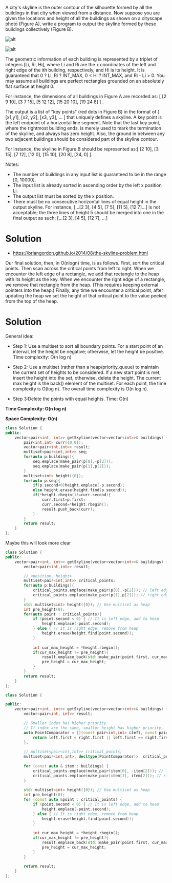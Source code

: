A city's skyline is the outer contour of the silhouette formed by all the buildings in that city when viewed from a distance. Now suppose you are given the locations and height of all the buildings as shown on a cityscape photo (Figure A), write a program to output the skyline formed by these buildings collectively (Figure B).

![alt](https://leetcode.com/static/images/problemset/skyline1.jpg) 

![alt](https://leetcode.com/static/images/problemset/skyline2.jpg)

The geometric information of each building is represented by a triplet of integers [Li, Ri, Hi], where Li and Ri are the x coordinates of the left and right edge of the ith building, respectively, and Hi is its height. It is guaranteed that 0 ? Li, Ri ? INT_MAX, 0 < Hi ? INT_MAX, and Ri - Li > 0. You may assume all buildings are perfect rectangles grounded on an absolutely flat surface at height 0.

For instance, the dimensions of all buildings in Figure A are recorded as: [ [2 9 10], [3 7 15], [5 12 12], [15 20 10], [19 24 8] ] .

The output is a list of "key points" (red dots in Figure B) in the format of [ [x1,y1], [x2, y2], [x3, y3], ... ] that uniquely defines a skyline. A key point is the left endpoint of a horizontal line segment. Note that the last key point, where the rightmost building ends, is merely used to mark the termination of the skyline, and always has zero height. Also, the ground in between any two adjacent buildings should be considered part of the skyline contour.

For instance, the skyline in Figure B should be represented as:[ [2 10], [3 15], [7 12], [12 0], [15 10], [20 8], [24, 0] ].

Notes:

* The number of buildings in any input list is guaranteed to be in the range [0, 10000].  
* The input list is already sorted in ascending order by the left x position Li.  
* The output list must be sorted by the x position.  
* There must be no consecutive horizontal lines of equal height in the output skyline. For instance, [...[2 3], [4 5], [7 5], [11 5], [12 7]...] is not acceptable; the three lines of height 5 should be merged into one in the final output as such: [...[2 3], [4 5], [12 7], ...]  
# Solution

* https://briangordon.github.io/2014/08/the-skyline-problem.html

Our final solution, then, in O(nlogn) time, is as follows. First, sort the critical points. Then scan across the critical points from left to right. When we encounter the left edge of a rectangle, we add that rectangle to the heap with its height as the key. When we encounter the right edge of a rectangle, we remove that rectangle from the heap. (This requires keeping external pointers into the heap.) Finally, any time we encounter a critical point, after updating the heap we set the height of that critical point to the value peeked from the top of the heap.


# Solution

General idea:

* Step 1: Use a multiset to sort all boundary points. For a start point of an interval, let the height be negative; otherwise, let the height be positive. Time complexity: O(n log n)

* Step 2: Use a multiset (rather than a heap/priority_queue) to maintain the current set of heights to be considered. If a new start point is met, insert the height into the set, otherwise, delete the height. The current max height is the back() element of the multiset. For each point, the time complexity is O(log n). The overall time complexity is O(n log n).

* Step 3:Delete the points with equal heights. Time: O(n)

__Time Complexity: O(n log n)__

__Space Complexity: O(n)__

```cpp
class Solution {
public:
    vector<pair<int, int>> getSkyline(vector<vector<int>>& buildings) {
        pair<int,int> curr({0,0});
        vector<pair<int,int>> result;
        multiset<pair<int,int>> seq;
        for(auto p:buildings){
            seq.emplace(make_pair(p[0],-p[2]));
            seq.emplace(make_pair(p[1],p[2]));
        }
        multiset<int> height({0});
        for(auto p:seq){
            if(p.second<0)height.emplace(-p.second);
            else height.erase(height.find(p.second));
            if(*height.rbegin()!=curr.second){
                curr.first=p.first;
                curr.second=*height.rbegin();
                result.push_back(curr);
            }
        }
        return result;
    }
};
```

Maybe this will look more clear

```cpp
class Solution {
public:
    vector<pair<int, int>> getSkyline(vector<vector<int>>& buildings) {
        vector<pair<int,int>> result;

        // <position, height>
        multiset<pair<int,int>> critical_points;
        for(auto p:buildings){
            critical_points.emplace(make_pair(p[0],-p[2])); // left edge of rectangle
            critical_points.emplace(make_pair(p[1],p[2])); // right edge of rectangle
        }
        std::multiset<int> height({0}); // Use multiset as heap
        int pre_height(0);
        for(auto point : critical_points){
            if (point.second < 0) { // It is left edge, add to heap
                height.emplace(-point.second);
            } else { // It is right edge, remove from heap
                height.erase(height.find(point.second));
            }
            
            int cur_max_height = *height.rbegin();
            if(cur_max_height != pre_height){
                result.emplace_back(std::make_pair(point.first, cur_max_height));
                pre_height = cur_max_height;
            }
        }
        return result;
    }
};
```

```cpp
class Solution {

public:
    vector<pair<int, int>> getSkyline(vector<vector<int>>& buildings) {
        vector<pair<int, int>> result;

        // Smaller index has higher priority.
        // If index are the same, smaller height has higher priority.
        auto PointComparator = [](const pair<int,int> &left, const pair<int,int> &right) {
            return left.first < right.first || left.first == right.first && left.second < right.second;
        };
        
        // multiset<pair<int,int>> critical_points;
        multiset<pair<int,int>, decltype(PointComparator)>  critical_points(PointComparator);    
        
        for (const auto & item : buildings) {
            critical_points.emplace(make_pair(item[0], -item[2])); // left edge
            critical_points.emplace(make_pair(item[1], item[2])); // right edge
        }       
        
        std::multiset<int> height({0}); // Use multiset as heap
        int pre_height(0);
        for (const auto &point : critical_points) {
            if (point.second < 0) { // It is left edge, add to heap
                height.emplace(-point.second);
            } else { // It is right edge, remove from heap
                height.erase(height.find(point.second));
            }
            
            int cur_max_height = *height.rbegin();
            if(cur_max_height != pre_height){
                result.emplace_back(std::make_pair(point.first, cur_max_height));
                pre_height = cur_max_height;
            }
        }
        
        return result;
    }
};
```
